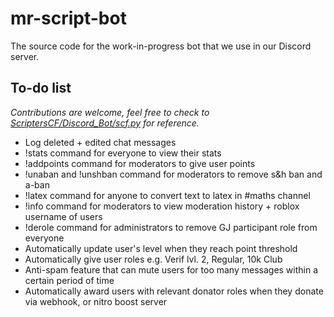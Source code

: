 # mr-script-bot
The source code for the work-in-progress bot that we use in our Discord server.

## To-do list
*Contributions are welcome, feel free to check to [ScriptersCF/Discord_Bot/scf.py](https://github.com/ScriptersCF/Discord_Bot/blob/master/bot.py) for reference.*
- Log deleted + edited chat messages
- !stats command for everyone to view their stats
- !addpoints command for moderators to give user points
- !unaban and !unshban command for moderators to remove s&h ban and a-ban
- !latex command for anyone to convert text to latex in #maths channel
- !info command for moderators to view moderation history + roblox username of users
- !derole command for administrators to remove GJ participant role from everyone
- Automatically update user's level when they reach point threshold
- Automatically give user roles e.g. Verif lvl. 2, Regular, 10k Club
- Anti-spam feature that can mute users for too many messages within a certain period of time
- Automatically award users with relevant donator roles when they donate via webhook, or nitro boost server
